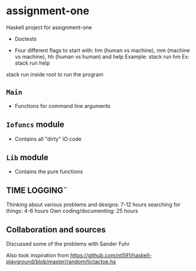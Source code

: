 # assignment-one

Haskell project for assignment-one
* Doctests

* Four different flags to start with: hm (human vs machine), mm (machine vs machine), hh (human vs human) and help
Example: stack run hm
Ex: stack run help

stack run inside root to run the program

## `Main`
* Functions for command line arguments

## `Iofuncs` module
* Contains all "dirty" IO code

## `Lib` module
* Contains the pure functions

## TIME LOGGING¨
Thinking about various problems and designs: 7-12 hours
searching for things: 4-6 hours
Own coding/documenting: 25 hours

## Collaboration and sources
Discussed some of the problems with Sander Fuhr

Also took inspiration from
https://github.com/nt591/haskell-playground/blob/master/random/tictactoe.hs
